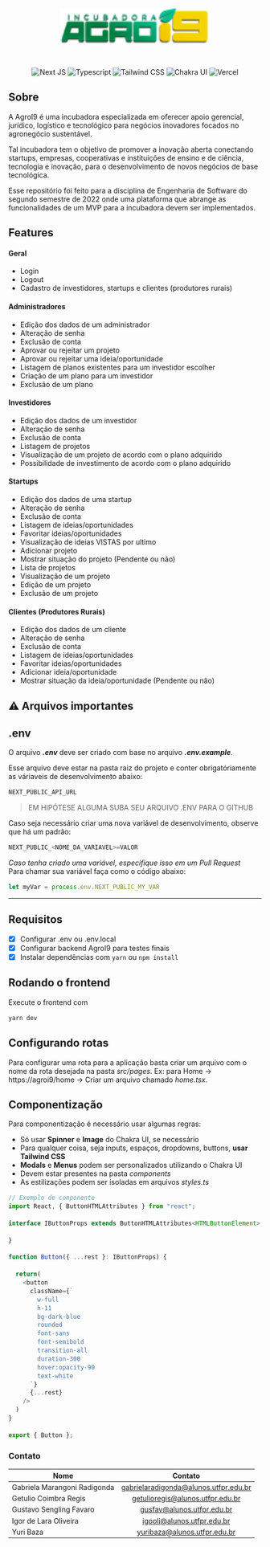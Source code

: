 <br/>

<p align="center"><a href="https://agroi9incubadora.com.br/" target="_blank"><img src="https://github.com/Engenharia-de-Software-1/Frontend/blob/main/public/images/logoAgroi9.png" height="70"></a></p>

<br/>

<p align="center">
    <img src="https://img.shields.io/badge/next.js-000000?style=for-the-badge&logo=nextdotjs&logoColor=white" alt="Next JS" />
    <img src="https://img.shields.io/badge/TypeScript-007ACC?style=for-the-badge&logo=typescript&logoColor=white" alt="Typescript" />
    <img src="https://img.shields.io/badge/Tailwind_CSS-38B2AC?style=for-the-badge&logo=tailwind-css&logoColor=white" alt="Tailwind CSS" />
    <img src="https://img.shields.io/badge/Chakra--UI-319795?style=for-the-badge&logo=chakra-ui&logoColor=white" alt="Chakra UI"/>
    <img src="https://img.shields.io/badge/Vercel-000000?style=for-the-badge&logo=vercel&logoColor=white" alt="Vercel" />
</p>

## Sobre
A AgroI9 é uma incubadora especializada em oferecer apoio gerencial, jurídico, logístico e tecnológico para negócios inovadores focados no agronegócio sustentável.

Tal incubadora tem o objetivo de promover a inovação aberta conectando startups, empresas, cooperativas e instituições de ensino e de ciência, tecnologia e inovação, para o desenvolvimento de novos negócios de base tecnológica. 

Esse repositório foi feito para a disciplina de Engenharia de Software do segundo semestre de 2022 onde uma plataforma que abrange as funcionalidades de um MVP para a incubadora devem ser implementados.

## Features
#### Geral
- Login
- Logout
- Cadastro de investidores, startups e clientes (produtores rurais)
#### Administradores
- Edição dos dados de um administrador
- Alteração de senha
- Exclusão de conta
- Aprovar ou rejeitar um projeto
- Aprovar ou rejeitar uma ideia/oportunidade
- Listagem de planos existentes para um investidor escolher
- Criação de um plano para um investidor
- Exclusão de um plano
#### Investidores
- Edição dos dados de um investidor
- Alteração de senha
- Exclusão de conta
- Listagem de projetos
- Visualização de um projeto de acordo com o plano adquirido
- Possibilidade de investimento de acordo com o plano adquirido
#### Startups
- Edição dos dados de uma startup
- Alteração de senha
- Exclusão de conta
- Listagem de ideias/oportunidades
- Favoritar ideias/oportunidades
- Visualização de ideias VISTAS por ultimo
- Adicionar projeto
- Mostrar situação do projeto (Pendente ou não)
- Lista de projetos
- Visualização de um projeto
- Edição de um projeto
- Exclusão de um projeto
#### Clientes (Produtores Rurais)
- Edição dos dados de um cliente
- Alteração de senha
- Exclusão de conta
- Listagem de ideias/oportunidades
- Favoritar ideias/oportunidades
- Adicionar ideia/oportunidade
- Mostrar situação da ideia/oportunidade (Pendente ou não)

## :warning: Arquivos importantes
.env
-------------

O arquivo ***.env*** deve ser criado com base no arquivo ***.env.example***.  
  
Esse arquivo deve estar na pasta raiz do projeto e conter obrigatóriamente as váriaveis de desenvolvimento abaixo:
```javascript
NEXT_PUBLIC_API_URL
```
>EM HIPÓTESE ALGUMA SUBA SEU ARQUIVO .ENV PARA O GITHUB
  
Caso seja necessário criar uma nova variável de desenvolvimento, observe que há um padrão:
```javascript
NEXT_PUBLIC_<NOME_DA_VARIAVEL>=VALOR
```
_Caso tenha criado uma variável, especifique isso em um Pull Request_  
Para chamar sua variável faça como o código abaixo: 
```javascript
let myVar = process.env.NEXT_PUBLIC_MY_VAR
```
-----------------

## Requisitos
- [x] Configurar .env ou .env.local
- [x] Configurar backend AgroI9 para testes finais
- [x] Instalar dependências com `yarn` ou `npm install`

## Rodando o frontend
Execute o frontend com
```javascript
yarn dev
```

## Configurando rotas
Para configurar uma rota para a aplicação basta criar um arquivo com o nome da rota desejada na pasta _src/pages_.
Ex: para Home -> https://agroi9/home -> Criar um arquivo chamado _home.tsx_.

## Componentização
Para componentização é necessário usar algumas regras:
- Só usar **Spinner** e **Image** do Chakra UI, se necessário
- Para qualquer coisa, seja inputs, espaços, dropdowns, buttons, **usar Tailwind CSS** 
- **Modals** e **Menus** podem ser personalizados utilizando o Chakra UI
- Devem estar presentes na pasta _components_
- As estilizações podem ser isoladas em arquivos _styles.ts_
  
```typescript
// Exemplo de componente
import React, { ButtonHTMLAttributes } from "react";

interface IButtonProps extends ButtonHTMLAttributes<HTMLButtonElement> {

}

function Button({ ...rest }: IButtonProps) {

  return(
    <button
      className={`
        w-full 
        h-11
        bg-dark-blue
        rounded 
        font-sans
        font-semibold
        transition-all
        duration-300
        hover:opacity-90
        text-white
      `}
      {...rest}
    />
  )
}

export { Button };
```

### Contato
| Nome                          | Contato                                |
| ----------------------------- |:--------------------------------------:|
| Gabriela Marangoni Radigonda  | gabrielaradigonda@alunos.utfpr.edu.br   |
| Getulio Coimbra Regis         | getulioregis@alunos.utfpr.edu.br        |
| Gustavo Sengling Favaro       | gusfav@alunos.utfpr.edu.br              |
| Igor de Lara Oliveira         | igooli@alunos.utfpr.edu.br              |
| Yuri Baza                     | yuribaza@alunos.utfpr.edu.br            |
